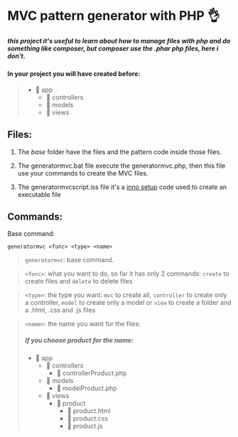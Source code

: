 # MVC pattern generator with PHP :ok_hand:
##### this project it's useful to learn about how to manage files with php and do something like composer, but composer use the .phar php files, here i don't.

#### In your project you will have created before:
> - :open_file_folder: app
>   - :open_file_folder: controllers
>   - :open_file_folder: models
>   - :open_file_folder: views

## Files:

1. The *base* folder have the files and the pattern code inside those files.

2. The generatormvc.bat file execute the generatormvc.php, then this file use your commands to create the MVC files.

3. The generatormvcscript.iss file it's a [inno setup](http://jrsoftware.org/isinfo.php) code used to create an executable file

## Commands:

Base command:

    generatormvc <func> <type> <name>

> `generatormvc`: base command.

> `<func>`: what you want to do, so far it has only 2 commands:
`create` to create files and `delete` to delete files

>`<type>`: the type you want: `mvc` to create all, `controller` to create only a controller, `model` to create only a model or `view` to create a folder and a .html, .css and .js files

>`<name>`: the name you want for the files:
> ##### If you choose product for the name:
> - :open_file_folder: app
>   - :open_file_folder: controllers
>       - :page_facing_up: controllerProduct.php
>   - :open_file_folder: models
>       - :page_facing_up: modelProduct.php
>   - :open_file_folder: views
>       - :open_file_folder: product
>           - :page_facing_up: product.html
>           - :page_facing_up: product.css
>           - :page_facing_up: product.js

